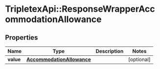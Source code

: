# TripletexApi::ResponseWrapperAccommodationAllowance

## Properties
Name | Type | Description | Notes
------------ | ------------- | ------------- | -------------
**value** | [**AccommodationAllowance**](AccommodationAllowance.md) |  | [optional] 


